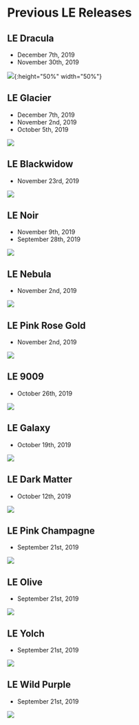 # Previous LE Releases

## LE Dracula
- December 7th, 2019
- November 30th, 2019

![](gx16/full-res/le-dracula.png){:height="50%" width="50%"}

## LE Glacier
- December 7th, 2019
- November 2nd, 2019
- October 5th, 2019

![](gx16/full-res/le-glacier.png)

## LE Blackwidow
- November 23rd, 2019

![](gx16/full-res/le-blackwidow.png)

## LE Noir
- November 9th, 2019
- September 28th, 2019

![](gx16/full-res/le-noir.png)

## LE Nebula
- November 2nd, 2019

![](gx16/full-res/le-nebula.png)

## LE Pink Rose Gold
- November 2nd, 2019

![](gx16/full-res/le-pink-rose-gold.jpg)

## LE 9009
- October 26th, 2019

![](gx16/full-res/le-9009.png)

## LE Galaxy
- October 19th, 2019

![](gx16/full-res/le-galaxy.png)

## LE Dark Matter
- October 12th, 2019

![](gx16/full-res/le-dark-matter.png)

## LE Pink Champagne
- September 21st, 2019

![](gx16/full-res/le-pink-champagne.png)

## LE Olive
- September 21st, 2019

![](gx16/full-res/le-olive.png)

## LE Yolch
- September 21st, 2019

![](gx16/full-res/le-yolch.png)

## LE Wild Purple
- September 21st, 2019

![](gx16/full-res/le-wild-purple.png)
